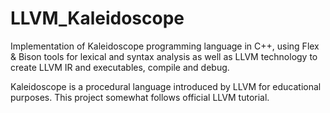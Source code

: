 # LLVM_Kaleidoscope
Implementation of Kaleidoscope programming language in C++, using Flex & Bison tools for lexical and syntax analysis as well as LLVM technology to create LLVM IR and executables, compile and debug.

Kaleidoscope is a procedural language introduced by LLVM for educational purposes. This project somewhat follows official LLVM tutorial.
